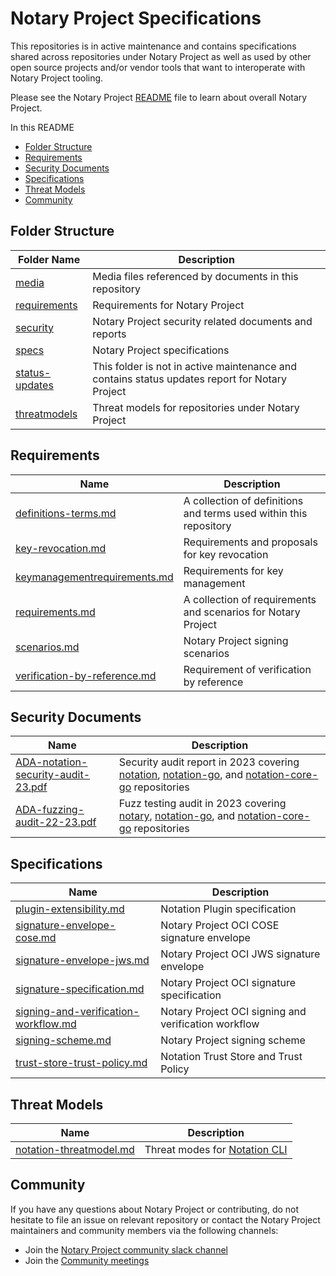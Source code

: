 # Notary Project Specifications

This repositories is in active maintenance and contains specifications shared across repositories under Notary Project as well as used by other open source projects and/or vendor tools that want to interoperate with Notary Project tooling.

Please see the Notary Project [README](https://github.com/notaryproject/.github/blob/main/README.md) file to learn about overall Notary Project.

In this README

- [Folder Structure](#folder-structure)
- [Requirements](#requirements)
- [Security Documents](#security-documents)
- [Specifications](#specifications)
- [Threat Models](#threat-models)
- [Community](#community)

## Folder Structure

| Folder Name   | Description  |
| --------------| -------------|
| [media](./media/)    | Media files referenced by documents in this repository |
| [requirements](./requirements/) | Requirements for Notary Project |
| [security](./security/) | Notary Project security related documents and reports |
| [specs](./specs/) | Notary Project specifications |
| [status-updates](./status-updates/) | This folder is not in active maintenance and contains status updates report for Notary Project |
| [threatmodels](./threatmodels/) | Threat models for repositories under Notary Project |

## Requirements

| Name     | Description |
| -------- | ----------- |
| [definitions-terms.md](./requirements/definitions-terms.md) | A collection of definitions and terms used within this repository |
| [key-revocation.md](./requirements/key-revocation.md) | Requirements and proposals for key revocation |
| [keymanagementrequirements.md](./requirements/keymanagementrequirements.md) | Requirements for key management |
| [requirements.md](./requirements/requirements.md) | A collection of requirements and scenarios for Notary Project |
| [scenarios.md](./requirements/scenarios.md) | Notary Project signing scenarios |
| [verification-by-reference.md](./requirements/verification-by-reference.md) | Requirement of verification by reference |

## Security Documents

| Name     | Description |
| -------- | ----------- |
| [ADA-notation-security-audit-23.pdf](./security/reports/audit/ADA-notation-security-audit-23.pdf) | Security audit report in 2023 covering [notation](https://github.com/notaryproject/notation), [notation-go](https://github.com/notaryproject/notation-go), and [notation-core-go](https://github.com/notaryproject/notation-core-go) repositories |
| [ADA-fuzzing-audit-22-23.pdf](./security/reports/fuzzing/ADA-fuzzing-audit-22-23.pdf) | Fuzz testing audit in 2023 covering [notary](https://github.com/notaryproject/notaty), [notation-go](https://github.com/notaryproject/notation-go), and [notation-core-go](https://github.com/notaryproject/notation-core-go) repositories |

## Specifications

| Name     | Description |
| -------- | ----------- |
| [plugin-extensibility.md](./specs/plugin-extensibility.md) | Notation Plugin specification |
| [signature-envelope-cose.md](./specs/signature-envelope-cose.md) | Notary Project OCI COSE signature envelope |
| [signature-envelope-jws.md](./specs/signature-envelope-jws.md) | Notary Project OCI JWS signature envelope |
| [signature-specification.md](./specs/signature-specification.md) | Notary Project OCI signature specification |
| [signing-and-verification-workflow.md](./specs/signing-and-verification-workflow.md) | Notary Project OCI signing and verification workflow |
| [signing-scheme.md](./specs/signing-scheme.md) | Notary Project signing scheme|
| [trust-store-trust-policy.md](./specs/trust-store-trust-policy.md) | Notation Trust Store and Trust Policy  |


## Threat Models

| Name     | Description |
| -------- | ----------- |
| [notation-threatmodel.md](./threatmodels/notation-threatmodel.md) | Threat modes for [Notation CLI](https://github.com/notaryproject/notation) |

## Community

If you have any questions about Notary Project or contributing, do not hesitate to file an issue on relevant repository or contact the Notary Project maintainers and community members via the following channels:
- Join the [Notary Project community slack channel](https://app.slack.com/client/T08PSQ7BQ/CQUH8U287/)
- Join the [Community meetings](https://notaryproject.dev/community/#community-meetings)